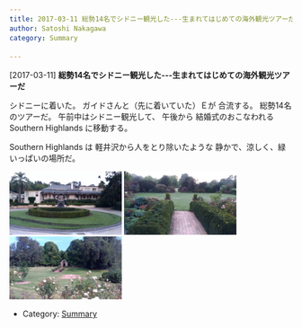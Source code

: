 ```yaml
---
title: 2017-03-11 総勢14名でシドニー観光した---生まれてはじめての海外観光ツアーだ
author: Satoshi Nakagawa
category: Summary

---
```


[2017-03-11] **総勢14名でシドニー観光した---生まれてはじめての海外観光ツアーだ** 

 シドニーに着いた。
ガイドさんと（先に着いていた）Ｅが
合流する。
総勢14名のツアーだ。
午前中はシドニー観光して、
午後から
結婚式のおこなわれる
Southern Highlands に移動する。

 Southern Highlands は
軽井沢から人をとり除いたような
静かで、涼しく、緑いっぱいの場所だ。

<a href=/pict/2017-03-12-hotel-3.jpg><img src="/pict/2017-03-12-hotel-3.jpg" alt="Hotel" width="200"/></a>
<a href=/pict/2017-03-12-hotel-1.jpg><img src="/pict/2017-03-12-hotel-1.jpg" alt="" width="200"/></a>
<a href=/pict/2017-03-12-hotel-4.jpg><img src="/pict/2017-03-12-hotel-4.jpg" alt="" width="200"/></a>

- Category: [Summary](https://merapano.github.io/categories.html#Summary)

